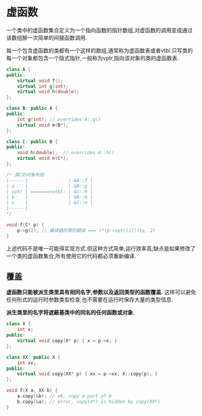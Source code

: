 # 虚函数

一个类中的虚函数集合定义为一个指向函数的指针数组,对虚函数的调用变成通过该数组醉一次简单的间接函数调用.

每一个包含虚函数的类都有一个这样的数组,通常称为虚函数表或者vtbl.只写类的每一个对象都包含一个隐式指针,一般称为vptr,指向该对象的类的虚函数表.

```c++
class A {
public:
    virtual void f();
    virtual int g(int);
    virtual void h(double);
};

class B: public A {
public:
    int g(int); // overrides A::g()
    virtual void m(B*);
};

class C: public B {
public:
    void h(double);  // overrides A::h()
    virtual void n(C*);
};

/* 类C的对象布局
|------|               | &A::f |          
| a    |               | &B::g |
| vptr | =======>vtbl: | &C::h |
| b    |               | &B::m |
| c    |               | &C::n |
|------|
*/

void f(C* p) {
    p->g(2); // 编译器的等价翻译 === (*(p->vptr[1]))(p, 2)
}

```

上述代码不是唯一可能得实现方式.但这种方式简单,运行效率高;缺点是如果修改了一个类的虚函数集合,所有使用它的代码都必须重新编译.

## 覆盖

**虚函数只能被派生类里具有相同名字,参数以及返回类型的函数覆盖.** 这样可以避免任何形式的运行时参数类型检查,也不需要在运行时保存大量的类型信息. 

**派生类里的名字将遮蔽基类中的同名的任何函数或对象.**

```c++
class X {
    int x;
public:
    virtual void copy(X* p) { x = p->x; }
};

class XX: public X {
    int xx;
public:
    virtual void copy(XX* p) { xx = p->xx; X::copy(p); }
};

void f(X a, XX b) {
    a.copy(&b); // ok, copy a part of b
    b.copy(&a); // error, copy(X*) is hidden by copy(XX*) 
}
```
